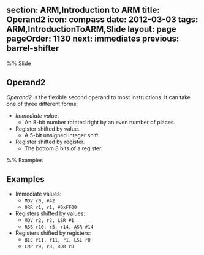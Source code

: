 section: ARM,Introduction to ARM
title: Operand2
icon: compass
date: 2012-03-03
tags: ARM,IntroductionToARM,Slide
layout: page
pageOrder: 1130
next: immediates
previous: barrel-shifter
----

%% Slide
  
## Operand2

*Operand2* is the flexible second operand to most instructions. It can take one of three different forms:

* *Immediate value*.
  * An 8-bit number rotated right by an even number of places.
* Register shifted by value.
  * A 5-bit unsigned integer shift.
* Register shifted by register.
  * The bottom 8 bits of a register.
  
%% Examples
  
## Examples

* Immediate values:
  * `MOV r0, #42`
  * `ORR r1, r1, #0xFF00`
* Registers shifted by values:
  * `MOV r2, r2, LSR #1`
  * `RSB r10, r5, r14, ASR #14`
* Registers shifted by registers:
  * `BIC r11, r11, r1, LSL r0`
  * `CMP r9, r8, ROR r0`
